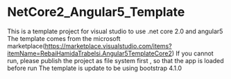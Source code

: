 # NetCore2_Angular5_Template
This is a template project for visual studio to use .net core 2.0 and angular5
The template comes from the microsoft marketplace(https://marketplace.visualstudio.com/items?itemName=RebaiHamidaTrabelsi.Angular5TemplateCore2)
If you cannot run, please publish the project as file system first , so that the app is loaded before run
The template is update to be using bootstrap 4.1.0
